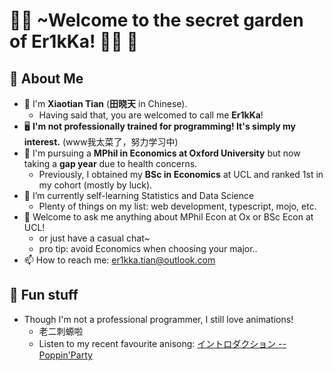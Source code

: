 # 🌟🐁 ~Welcome to the secret garden of Er1kKa! 🐇🌙 👋

<!--
**Er1kKa-Tian/Er1kKa-Tian** is a ✨ _special_ ✨ repository because its `README.md` (this file) appears on your GitHub profile.

Here are some ideas to get you started:

- 🔭 I’m currently working on ...
- 🌱 I’m currently learning ...
- 👯 I’m looking to collaborate on ...
- 🤔 I’m looking for help with ...
- 💬 Ask me about ...
- 📫 How to reach me: ...
- 😄 Pronouns: ...
- ⚡ Fun fact: ...
-->


## 🐴 About Me

- 🐇 I'm **Xiaotian Tian** (**田晓天** in Chinese).
  - Having said that, you are welcomed to call me **Er1kKa**!
- 🖥 **I'm not professionally trained for programming! It's simply my interest.** (www我太菜了，努力学习中)
- 🏫 I'm pursuing a **MPhil in Economics at Oxford University** but now taking a **gap year** due to health concerns.
  - Previously, I obtained my **BSc in Economics** at UCL and ranked 1st in my cohort (mostly by luck).
- 🌱 I’m currently self-learning Statistics and Data Science
  - Plenty of things on my list: web development, typescript, mojo, etc. 
- 💬 Welcome to ask me anything about MPhil Econ at Ox or BSc Econ at UCL!
  - or just have a casual chat~
  - pro tip: avoid Economics when choosing your major..
- 📫 How to reach me: er1kka.tian@outlook.com

## 🐖 Fun stuff

- Though I'm not a professional programmer, I still love animations!
  - 老二刺螈啦
  - Listen to my recent favourite anisong: [イントロダクション -- Poppin'Party](https://www.youtube.com/watch?v=Zz3iJejwNuI)